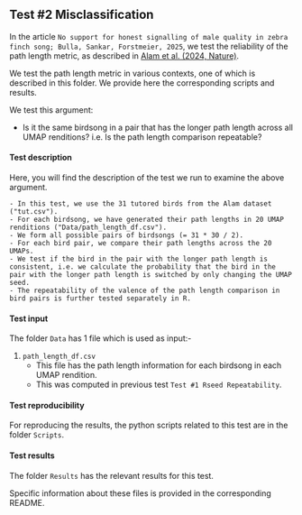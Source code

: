  ## Test #2 Misclassification

In the article `No support for honest signalling of male quality in zebra finch song; Bulla, Sankar, Forstmeier, 2025`, we test the reliability of the path length metric, as described in [Alam et al. (2024, Nature)](https://doi.org/10.1038/s41586-024-07207-4).

We test the path length metric in various contexts, one of which is described in this folder.
We provide here the corresponding scripts and results.


We test this argument:

- Is it the same birdsong in a pair that has the longer path length across all UMAP renditions? i.e. Is the path length comparison repeatable?


#### Test description


Here, you will find the description of the test we run to examine the above argument.


	- In this test, we use the 31 tutored birds from the Alam dataset ("tut.csv").
	- For each birdsong, we have generated their path lengths in 20 UMAP renditions ("Data/path_length_df.csv").
	- We form all possible pairs of birdsongs (= 31 * 30 / 2).
	- For each bird pair, we compare their path lengths across the 20 UMAPs. 
	- We test if the bird in the pair with the longer path length is consistent, i.e. we calculate the probability that the bird in the pair with the longer path length is switched by only changing the UMAP seed.
	- The repeatability of the valence of the path length comparison in bird pairs is further tested separately in R.



#### Test input


The folder `Data` has 1 file which is used as input:-
1. `path_length_df.csv`
	- This file has the path length information for each birdsong in each UMAP rendition.
	- This was computed in previous test `Test #1 Rseed Repeatability`.



#### Test reproducibility

For reproducing the results,
the python scripts related to this test are in the folder `Scripts`.


#### Test results


The folder `Results` has the relevant results for this test.
	
Specific information  about  these  files is provided in the corresponding README.

